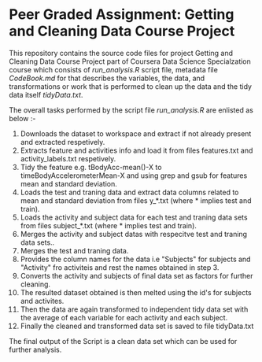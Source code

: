 # Peer Graded Assignment: Getting and Cleaning Data Course Project

This repository contains the source code files for project Getting and Cleaning Data Course Project part of Coursera Data Science Specialzation course which consists of *run_analysis.R* script file, metadata file *CodeBook.md* for that describes the variables, the data, and transformations or work that is performed to clean up the data and the tidy data itself *tidyData.txt*.

The overall tasks performed by the script file *run_analysis.R* are enlisted as below :-

1. Downloads the dataset to workspace and extract if not already present and extracted respetively.
2. Extracts feature and activities info and load it from files features.txt and activity_labels.txt respetively.
3. Tidy the feature e.g. tBodyAcc-mean()-X to timeBodyAccelerometerMean-X and using grep and gsub for features mean and standard deviation.
4. Loads the test and traning data and extract data columns related to mean and standard deviation from files y_*.txt (where * implies test and train).
5. Loads the activity and subject data for each test and traning data sets from files subject_*.txt (where * implies test and train).
6. Merges the activity and subject datas with respecitve test and traning data sets..
7. Merges the test and traning data.
8. Provides the column names for the data i.e "Subjects" for subjects and "Activity" fro activiteis and rest the names obtained in step 3.
9. Converts the activity and subjects of final data set as factors for further cleaning.
10. The resulted dataset obtained is then melted using the id's for subjects and activites.
11. Then the data are again transformed to independent tidy data set with the average of each variable for each activity and each subject.
12. Finally the cleaned and transformed data set is saved to file tidyData.txt

The final output of the Script is a clean data set which can be used for further analysis.

